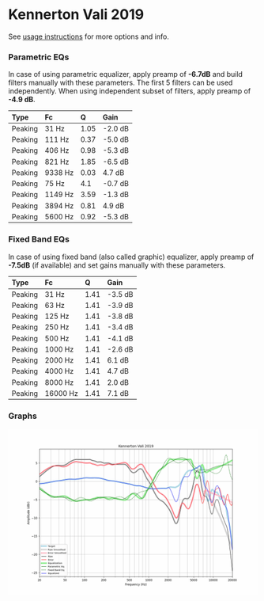 # Kennerton Vali 2019
See [usage instructions](https://github.com/jaakkopasanen/AutoEq#usage) for more options and info.

### Parametric EQs
In case of using parametric equalizer, apply preamp of **-6.7dB** and build filters manually
with these parameters. The first 5 filters can be used independently.
When using independent subset of filters, apply preamp of **-4.9 dB**.

| Type    | Fc      |    Q | Gain    |
|:--------|:--------|:-----|:--------|
| Peaking | 31 Hz   | 1.05 | -2.0 dB |
| Peaking | 111 Hz  | 0.37 | -5.0 dB |
| Peaking | 406 Hz  | 0.98 | -5.3 dB |
| Peaking | 821 Hz  | 1.85 | -6.5 dB |
| Peaking | 9338 Hz | 0.03 | 4.7 dB  |
| Peaking | 75 Hz   | 4.1  | -0.7 dB |
| Peaking | 1149 Hz | 3.59 | -1.3 dB |
| Peaking | 3894 Hz | 0.81 | 4.9 dB  |
| Peaking | 5600 Hz | 0.92 | -5.3 dB |

### Fixed Band EQs
In case of using fixed band (also called graphic) equalizer, apply preamp of **-7.5dB**
(if available) and set gains manually with these parameters.

| Type    | Fc       |    Q | Gain    |
|:--------|:---------|:-----|:--------|
| Peaking | 31 Hz    | 1.41 | -3.5 dB |
| Peaking | 63 Hz    | 1.41 | -3.9 dB |
| Peaking | 125 Hz   | 1.41 | -3.8 dB |
| Peaking | 250 Hz   | 1.41 | -3.4 dB |
| Peaking | 500 Hz   | 1.41 | -4.1 dB |
| Peaking | 1000 Hz  | 1.41 | -2.6 dB |
| Peaking | 2000 Hz  | 1.41 | 6.1 dB  |
| Peaking | 4000 Hz  | 1.41 | 4.7 dB  |
| Peaking | 8000 Hz  | 1.41 | 2.0 dB  |
| Peaking | 16000 Hz | 1.41 | 7.1 dB  |

### Graphs
![](./Kennerton%20Vali%202019.png)